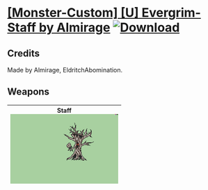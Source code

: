 # [\[Monster-Custom\] \[U\] Evergrim-Staff by Almirage](./) [![Download](https://img.shields.io/badge/Download-%5BMonster--Custom%5D%20%5BU%5D%20Evergrim-Staff%20by%20Almirage-red)](https://minhaskamal.github.io/DownGit/#/home?url=https://github.com/Klokinator/FE-Repo/tree/main/Battle%20Animations/Monsters%20-%20Dragons%20and%20Special/%5BMonster-Custom%5D%20%5BU%5D%20Evergrim-Staff%20by%20Almirage)
## Credits

Made by Almirage, EldritchAbomination.

## Weapons

| <b>Staff</b><br/><img alt="Staff animation" src="./7.%20Staff/Staff.gif"/> |
| :---: |
